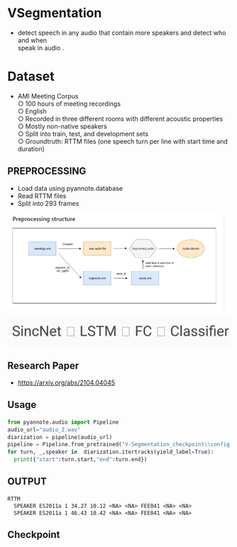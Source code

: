 # VSegmentation
   - detect speech in any audio that contain more speakers and detect who and when   
     speak in audio .


# Dataset
 - AMI Meeting Corpus 
   <br/>○ 100 hours of meeting recordings<br/>
   ○ English <br/>
   ○ Recorded in three different rooms with different acoustic properties<br/>
   ○ Mostly non-native speakers<br/>
   ○ Split into train, test, and development sets<br/>
   ○ Groundtruth: RTTM files (one speech turn per line with start time and duration)<br/>

## PREPROCESSING
 -	Load data using pyannote.database
 -	Read RTTM files 
 -	Split into 293 frames

 ![AMI](AMI.jpg)


 ![Architecture](architecture.jpg)

 ## Research Paper
  - https://arxiv.org/abs/2104.04045

## Usage 
``` python
from pyannote.audio import Pipeline
audio_url="audio_2.wav"
diarization = pipeline(audio_url)
pipeline = Pipeline.from_pretrained("V-Segmentation_checkpoint\\config.yaml")
for turn, _,speaker in  diarization.itertracks(yield_label=True):
  print({"start":turn.start,"end":turn.end})
```
## OUTPUT 
    RTTM 
      SPEAKER ES2011a 1 34.27 10.12 <NA> <NA> FEE041 <NA> <NA>
      SPEAKER ES2011a 1 46.43 10.42 <NA> <NA> FEE041 <NA> <NA>




## Checkpoint 

